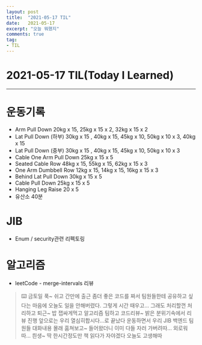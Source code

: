 ```yaml
---
layout: post 
title:  "2021-05-17 TIL"
date:   2021-05-17
excerpt: "오늘 뭐했지"
comments: true 
tag:
- TIL
---
```


# 2021-05-17 TIL(Today I Learned)
 
---

# 운동기록 
- Arm Pull Down 20kg x 15, 25kg x 15 x 2, 32kg x 15 x 2
- Lat Pull Down (하부) 30kg x 15 , 40kg x 15, 45kg x 10, 50kg x 10 x 3, 40kg x 15
- Lat Pull Down (중부) 30kg x 15 , 40kg x 15, 45kg x 10, 50kg x 10 x 3
- Cable One Arm Pull Down 25kg x 15 x 5
- Seated Cable Row 48kg x 15, 55kg x 15, 62kg x 15 x 3
- One Arm Dumbbell Row 12kg x 15, 14kg x 15, 16kg x 15 x 3
- Behind Lat Pull Down 30kg x 15 x 5
- Cable Pull Down 25kg x 15 x 5
- Hanging Leg Raise 20 x 5
- 유산소 40분 

# JIB
- Enum / security관련 리펙토링
    
# 알고리즘
- leetCode - merge-intervals 리뷰
    
> ⌨️  금토일 푹~ 쉬고 간만에 출근 좀더 좋은 코드를 짜서 팀원들한테 공유하고 싶다는 마음에 오늘도 일을 안해버렸다.
그렇게 시간 때우고... 그래도 처리할껀 처리하고 퇴근~ 밥 잽싸게먹고 알고리즘 팀하고 코드리뷰~ 밝은 분위기속에서 리뷰 진행 앞으로는 우리 열심히합시다...로 끝났다 
운동하면서 우리 JIB 백엔드 팀원들 대화내용 몰래 훔쳐보고~ 들어왔더니 이미 다들 자러 가버려따... 외로워따... 릔생~ 딱 한시간정도만 책 읽다가 자야겠다 오늘도 고생해따 



